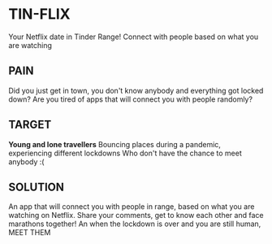 # TIN-FLIX
Your Netflix date in Tinder Range!
Connect with people based on what you are watching

## PAIN 
Did you just get in town, you don't know anybody and everything got locked down?
Are you tired of apps that will connect you with people randomly?


## TARGET
<strong>Young and lone travellers</strong>
Bouncing places during a pandemic, experiencing different lockdowns
Who don't have the chance to meet anybody :(


## SOLUTION
An app that will connect you with people in range, based on what you are watching on Netflix.
Share your comments, get to know each other and face marathons together!
An when the lockdown is over and you are still human, MEET THEM
